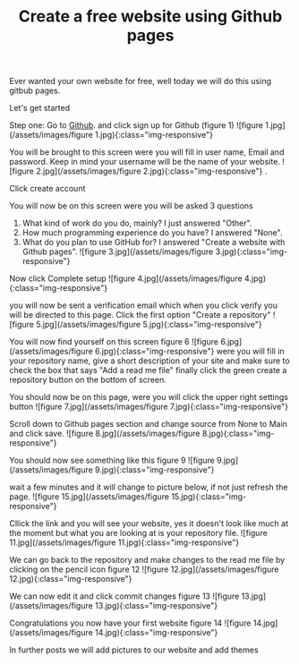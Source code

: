 ﻿---
title: Create a free website using Github pages 
feature_text: |
 ## Neil Walls 
feature_image: assets/images/Home.jpg
excerpt: "Ever wanted your own website for free, well today we will do this using gitbub pages."
---


Ever wanted your own website for free, well today we will do this using gitbub pages.

   Let's get started

Step one: Go to <a href="https://github.com">Github</a>. and click sign up for Github (figure 1) ![figure 1.jpg](/assets/images/figure 1.jpg){:class="img-responsive"}

You will be brought to this screen were you will fill in user name, Email and password. Keep in mind your username will be the name of your website.  ![figure 2.jpg](/assets/images/figure 2.jpg){:class="img-responsive"} . 

Click create account  

You will now be on this screen were you will be asked 3 questions 
1. What kind of work do you do, mainly? I just answered "Other". 
2. How much programming experience do you have? I answered "None". 
3. What do you plan to use GitHub for? I answered "Create a website with Github pages".  ![figure 3.jpg](/assets/images/figure 3.jpg){:class="img-responsive"} 

Now click Complete setup ![figure 4.jpg](/assets/images/figure 4.jpg){:class="img-responsive"}
 
you will now be sent a verification email which when you click verify you will be directed to this page. Click the first option "Create a repository" ![figure 5.jpg](/assets/images/figure 5.jpg){:class="img-responsive"} 
  

You will now find yourself on this screen figure 6 ![figure 6.jpg](/assets/images/figure 6.jpg){:class="img-responsive"}  were you will fill in your repository name, give a short description of your site and make sure to check the box that says "Add a read me file" finally click the green create a repository button on the bottom of screen. 

You should now be on this page, were you will click the upper right settings button ![figure 7.jpg](/assets/images/figure 7.jpg){:class="img-responsive"} 

Scroll down to Github pages section and change source from None to Main and click save.  ![figure 8.jpg](/assets/images/figure 8.jpg){:class="img-responsive"} 

You should now see something like this figure 9 ![figure 9.jpg](/assets/images/figure 9.jpg){:class="img-responsive"} 

wait a few minutes and it will change to picture below, if not just refresh the page.  ![figure 15.jpg](/assets/images/figure 15.jpg){:class="img-responsive"}  

Cllick the link and you will see your website, yes it doesn't look like much at the moment but what you are looking at is your repository file.  ![figure 11.jpg](/assets/images/figure 11.jpg){:class="img-responsive"} 

We can go back to the repository and make changes to the read me file by clicking on the pencil icon figure 12 ![figure 12.jpg](/assets/images/figure 12.jpg){:class="img-responsive"} 

We can now edit it and click commit changes figure 13 ![figure 13.jpg](/assets/images/figure 13.jpg){:class="img-responsive"} 

 
Congratulations you now have your first website figure 14 ![figure 14.jpg](/assets/images/figure 14.jpg){:class="img-responsive"} 

In further posts we will add pictures to our website and add themes
